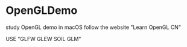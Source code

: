 # OpenGLDemo

study OpenGL demo in macOS follow the website "Learn OpenGL CN"

USE "GLFW GLEW SOIL GLM"
